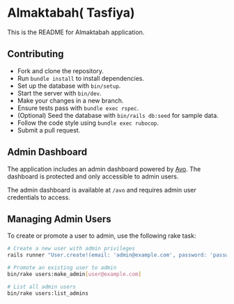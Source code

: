 # Almaktabah( Tasfiya)

This is the README for Almaktabah application.

## Contributing

- Fork and clone the repository.
- Run `bundle install` to install dependencies.
- Set up the database with `bin/setup`.
- Start the server with `bin/dev`.
- Make your changes in a new branch.
- Ensure tests pass with `bundle exec rspec`.
- (Optional) Seed the database with `bin/rails db:seed` for sample data.
- Follow the code style using `bundle exec rubocop`.
- Submit a pull request.

## Admin Dashboard

The application includes an admin dashboard powered by [Avo](https://avohq.io/). The dashboard is protected and only accessible to admin users.

The admin dashboard is available at `/avo` and requires admin user credentials to access.

## Managing Admin Users

To create or promote a user to admin, use the following rake task:

```bash
# Create a new user with admin privileges
rails runner "User.create!(email: 'admin@example.com', password: 'password123', password_confirmation: 'password123', admin: true)"

# Promote an existing user to admin
bin/rake users:make_admin[user@example.com]

# List all admin users
bin/rake users:list_admins
```
